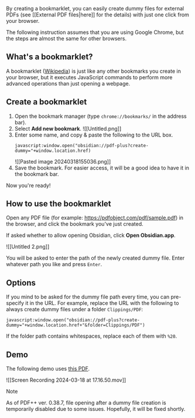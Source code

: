 By creating a bookmarklet, you can easily create dummy files for external PDFs (see [[External PDF files|here]] for the details) with just one click from your browser.

The following instruction assumes that you are using Google Chrome, but the steps are almost the same for other browsers.

## What's a bookmarklet?

A bookmarklet ([Wikipedia](https://en.wikipedia.org/wiki/Bookmarklet)) is just like any other bookmarks you create in your browser, but it executes JavaScript commands to perform more advanced operations than just opening a webpage.

## Create a bookmarklet

1. Open the bookmark manager (type `chrome://bookmarks/` in the address bar).
2. Select **Add new bookmark**.
    ![[Untitled.png]]
4. Enter some name, and copy & paste the following to the URL box.
    ```    
    javascript:window.open("obsidian://pdf-plus?create-dummy="+window.location.href)
    ``` 
   ![[Pasted image 20240318155036.png]]
4. Save the bookmark. For easier access, it will be a good idea to have it in the bookmark bar.

Now you're ready!

## How to use the bookmarklet

Open any PDF file (for example: https://pdfobject.com/pdf/sample.pdf) in the browser, and click the bookmark you've just created.

If asked whether to allow opening Obsidian, click **Open Obsidian.app**.

![[Untitled 2.png]]

You will be asked to enter the path of the newly created dummy file. Enter whatever path you like and press `Enter`.

## Options

If you mind to be asked for the dummy file path every time, you can pre-specify it in the URL.
For example, replace the URL with the following to always create dummy files under a folder `Clippings/PDF`:

```
javascript:window.open("obsidian://pdf-plus?create-dummy="+window.location.href+"&folder=Clippings/PDF")
```

If the folder path contains whitespaces, replace each of them with `%20`.

## Demo

The following demo uses [this PDF](https://pdfobject.com/pdf/sample.pdf).

![[Screen Recording 2024-03-18 at 17.16.50.mov]]

> [!NOTE]
> As of PDF++ ver. 0.38.7, file opening after a dummy file creation is temporarily disabled due to some issues. Hopefully, it will be fixed shortly.

